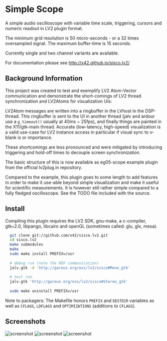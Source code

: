 Simple Scope
============

A simple audio oscilloscope with variable time scale, triggering, cursors
and numeric readout in LV2 plugin format.

The minimum grid resolution is 50 micro-seconds - or a 32 times oversampled
signal. The maximum buffer-time is 15 seconds.

Currently single and two channel variants are available.

For documentation please see http://x42.github.io/sisco.lv2/

Background Information
----------------------

This project was created to test and exemplify LV2 Atom-Vector communication
and demonstrate the short-comings of LV2 thread synchronization and LV2Atoms
for visualization UIs:

LV2Atom messages are written into a ringbuffer in the LVhost in the DSP-thread.
This ringbuffer is sent to the UI in another thread (jalv and ardour use a
`g_timeout()` usually at 40ms ~ 25fps), and finally things are painted in the
X11/gtk-main thread. Accurate (low-latency, high-speed) visualization is a
valid use-case for LV2 instance access in particular if visual sync to v-blank
is or importance.

These shortcomings are less pronounced and were mitigated by introducing
triggering and hold-off times to decouple screen synchronization.

The basic structure of this is now available as eg05-scope example plugin
from the official lv2plug.in repository.

Compared to the example, this plugin goes to some length to add features in
order to make it use-able beyond simple visualization and make it useful
for scientific measurements. It is however still rather simple compared to
a fully fledged oscilloscope. See the TODO file included with the source.

Install
-------

Compiling this plugin requires the LV2 SDK, gnu-make, a c-compiler,
gtk+2.0, libpango, libcairo and openGL (sometimes called: glu, glx, mesa).

```bash
  git clone git://github.com/x42/sisco.lv2.git
  cd sisco.lv2
  make submodules
  make
  sudo make install PREFIX=/usr
  
  # debug run (note the RDF communication)
  jalv.gtk -d 'http://gareus.org/oss/lv2/sisco#Mono_gtk'
  
  # test run
  jalv.gtk 'http://gareus.org/oss/lv2/sisco#Stereo_gtk'
  
  sudo make uninstall PREFIX=/usr
```

Note to packagers: The Makefile honors `PREFIX` and `DESTDIR` variables as well
as `CFLAGS`, `LDFLAGS` and `OPTIMIZATIONS` (additions to `CFLAGS`).


Screenshots
-----------

![screenshot](https://raw.github.com/x42/sisco.lv2/master/img/sisco1.png "Screenshot Slow")
![screenshot](https://raw.github.com/x42/sisco.lv2/master/img/sisco2.png "Screenshot Fast")
![screenshot](https://raw.github.com/x42/sisco.lv2/master/img/scopeVSwave.png "oscilloscope vs waveform")
